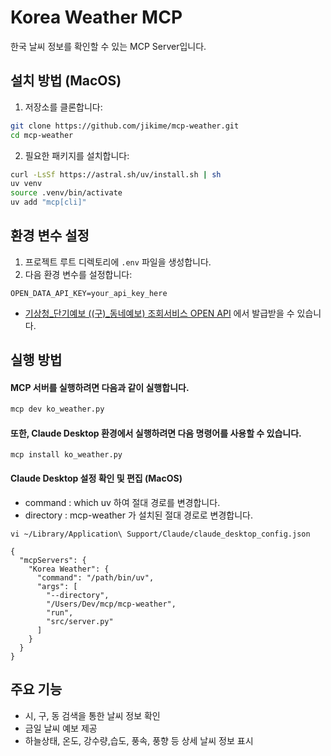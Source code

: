 # Korea Weather MCP

한국 날씨 정보를 확인할 수 있는 MCP Server입니다.


## 설치 방법 (MacOS)

1. 저장소를 클론합니다:
```bash
git clone https://github.com/jikime/mcp-weather.git
cd mcp-weather
```

2. 필요한 패키지를 설치합니다:
```bash
curl -LsSf https://astral.sh/uv/install.sh | sh
uv venv
source .venv/bin/activate
uv add "mcp[cli]"
```

## 환경 변수 설정

1. 프로젝트 루트 디렉토리에 `.env` 파일을 생성합니다.
2. 다음 환경 변수를 설정합니다:

```
OPEN_DATA_API_KEY=your_api_key_here
```
* [기상청_단기예보 ((구)_동네예보) 조회서비스 OPEN API](https://www.data.go.kr/data/15084084/openapi.do) 에서 발급받을 수 있습니다.

## 실행 방법

#### MCP 서버를 실행하려면 다음과 같이 실행합니다.
```bash
mcp dev ko_weather.py
```

#### 또한, Claude Desktop 환경에서 실행하려면 다음 명령어를 사용할 수 있습니다.
```
mcp install ko_weather.py
```

#### Claude Desktop 설정 확인 및 편집 (MacOS)
- command : which uv 하여 절대 경로를 변경합니다.
- directory : mcp-weather 가 설치된 절대 경로로 변경합니다.
```
vi ~/Library/Application\ Support/Claude/claude_desktop_config.json

{
  "mcpServers": {
    "Korea Weather": {
      "command": "/path/bin/uv",
      "args": [
        "--directory",
        "/Users/Dev/mcp/mcp-weather",
        "run",
        "src/server.py"
      ]
    }
  }
}
```

## 주요 기능
- 시, 구, 동 검색을 통한 날씨 정보 확인
- 금일 날씨 예보 제공
- 하늘상태, 온도, 강수량,습도, 풍속, 풍향 등 상세 날씨 정보 표시
